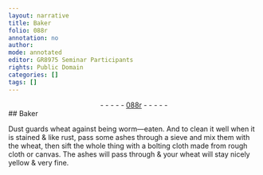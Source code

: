 ```yaml
---
layout: narrative
title: Baker
folio: 088r
annotation: no
author:
mode: annotated
editor: GR8975 Seminar Participants
rights: Public Domain
categories: []
tags: []
---
```


 <div class="folio" align="center">- - - - - <a href="http://gallica.bnf.fr/ark:/12148/btv1b10500001g/f181.image" target="_blank">088r</a> - - - - - </div> 
## Baker

 
 Dust guards wheat against being worm—eaten. And to clean it well when it is stained & like rust, pass some ashes through a sieve and mix them with the wheat, then sift the whole thing with a bolting cloth made from rough cloth or canvas. The ashes will pass through & your wheat will stay nicely yellow & very fine. 
 
